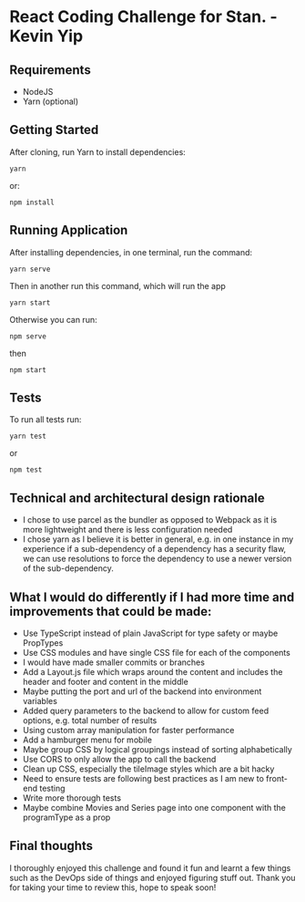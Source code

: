 # React Coding Challenge for Stan. - Kevin Yip

## Requirements

-   NodeJS
-   Yarn (optional)

## Getting Started

After cloning, run Yarn to install dependencies:

    yarn

or:

    npm install

## Running Application

After installing dependencies, in one terminal, run the command:

    yarn serve

Then in another run this command, which will run the app

    yarn start

Otherwise you can run:

    npm serve

then

    npm start

## Tests

To run all tests run:

    yarn test

or

    npm test

## Technical and architectural design rationale

-   I chose to use parcel as the bundler as opposed to Webpack as it is more lightweight and there is less configuration needed
-   I chose yarn as I believe it is better in general, e.g. in one instance in my experience if a sub-dependency of a dependency has a security flaw, we can use resolutions to force the dependency to use a newer version of the sub-dependency.

## What I would do differently if I had more time and improvements that could be made:

-   Use TypeScript instead of plain JavaScript for type safety or maybe PropTypes
-   Use CSS modules and have single CSS file for each of the components
-   I would have made smaller commits or branches
-   Add a Layout.js file which wraps around the content and includes the header and footer and content in the middle
-   Maybe putting the port and url of the backend into environment variables
-   Added query parameters to the backend to allow for custom feed options, e.g. total number of results
-   Using custom array manipulation for faster performance
-   Add a hamburger menu for mobile
-   Maybe group CSS by logical groupings instead of sorting alphabetically
-   Use CORS to only allow the app to call the backend
-   Clean up CSS, especially the tileImage styles which are a bit hacky
-   Need to ensure tests are following best practices as I am new to front-end testing
-   Write more thorough tests
-   Maybe combine Movies and Series page into one component with the programType as a prop

## Final thoughts

I thoroughly enjoyed this challenge and found it fun and learnt a few things such as the DevOps side of things and enjoyed figuring stuff out. Thank you for taking your time to review this, hope to speak soon!
